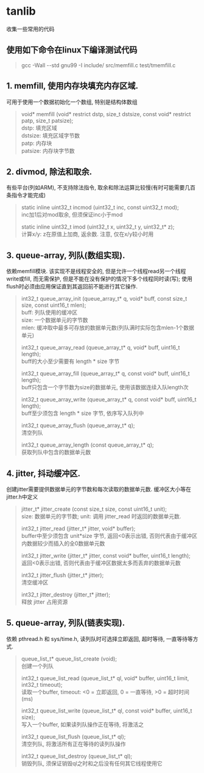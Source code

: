 # tanlib
收集一些常用的代码

## 使用如下命令在linux下编译测试代码
> gcc -Wall --std gnu99 -I include/ src/memfill.c test/tmemfill.c  

## 1. memfill, 使用内存块填充内存区域.
可用于使用一个数据初始化一个数组, 特别是结构体数组
> void* memfill (void* restrict dstp, size_t dstsize, const void* restrict patp, size_t patsize);  
> dstp: 填充区域  
> dstsize: 填充区域字节数  
> patp: 内存块  
> patsize: 内存块字节数  

## 2. divmod, 除法和取余.
有些平台(列如ARM), 不支持除法指令, 取余和除法运算比较慢(有时可能需要几百条指令才能完成)
> static inline uint32_t incmod (uint32_t inc, const uint32_t mod);  
> inc加1后对mod取余, 但须保证inc小于mod  
>  
> static inline uint32_t imod (uint32_t x, uint32_t y, uint32_t* z);  
> 计算x/y: z在原值上加商, 返余数. 注意, 仅在x/y较小时用  

## 3. queue-array, 列队(数组实现).
依赖memfill模块. 该实现不是线程安全的, 但是允许一个线程read另一个线程write或fill, 而无需保护, 但是不能在没有保护的情况下多个线程同时读(写); 使用flush时必须由应用保证直到其返回前不能进行其它操作.
> int32_t queue_array_init (queue_array_t* q, void* buff, const size_t size, const uint16_t mlen);  
> buff: 列队使用的缓冲区  
> size: 一个数据单元的字节数  
> mlen: 缓冲取中最多可存放的数据单元数(列队满时实际包含mlen-1个数据单元)  
>  
> int32_t queue_array_read (queue_array_t* q, void* buff, uint16_t length);  
> buff的大小至少需要有 length * size 字节  
>  
> int32_t queue_array_fill (queue_array_t* q, const void* buff, uint16_t length);  
> buff只包含一个字节数为size的数据单元, 使用该数据连续入队length次  
>  
> int32_t queue_array_write (queue_array_t* q, const void* buff, uint16_t length);  
> buff至少须包含 length * size 字节, 依序写入队列中  
>  
> int32_t queue_array_flush (queue_array_t* q);  
> 清空列队  
>  
> int32_t queue_array_length (const queue_array_t* q);  
> 获取列队中包含的数据单元数  
>  

## 4. jitter, 抖动缓冲区.
创建jitter需要提供数据单元的字节数和每次读取的数据单元数. 缓冲区大小等在jitter.h中定义
> jitter_t* jitter_create (const size_t size, const uint16_t unit);  
> size: 数据单元的字节数; unit: 调用 jitter_read 时返回的数据单元数.  
>  
> int32_t jitter_read (jitter_t* jitter, void* buffer);  
> buffer中至少须包含 unit*size 字节, 返回<0表示出错, 否则代表由于缓冲区内数据较少而插入的全0数据单元数  
>  
> int32_t jitter_write (jitter_t* jitter, const void* buffer, uint16_t length);  
> 返回<0表示出错, 否则代表由于缓冲区数据太多而丢弃的数据单元数  
>  
> int32_t jitter_flush (jitter_t* jitter);  
> 清空缓冲区  
>  
> int32_t jitter_destroy (jitter_t* jitter);  
>  释放 jitter 占用资源  
>  

## 5. queue-array, 列队(链表实现).
依赖 pthread.h 和 sys/time.h, 读列队时可选择立即返回, 超时等待, 一直等待等方式. 
> queue_list_t* queue_list_create (void);  
> 创建一个列队  
>  
> int32_t queue_list_read (queue_list_t* ql, void* buffer, uint16_t limit, int32_t timeout);  
> 读取一个buffer, timeout: <0 = 立即返回, 0 = 一直等待, >0 = 超时时间(ms)  
>  
> int32_t queue_list_write (queue_list_t* ql, const void* buffer, uint16_t size);  
>  写入一个buffer, 如果读列队操作正在等待, 将激活之  
>  
> int32_t queue_list_flush (queue_list_t* ql);  
> 清空列队, 将激活所有正在等待的读列队操作  
>  
> int32_t queue_list_destroy (queue_list_t* ql);  
> 销毁列队, 须保证销毁ql之时和之后没有任何其它线程使用它  
>  

